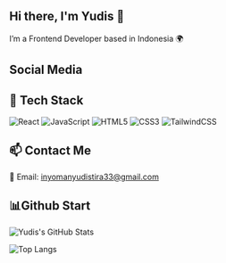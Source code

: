 ## Hi there, I'm Yudis 👋

I’m a Frontend Developer based in Indonesia 🌍

## Social Media


## 🚀 Tech Stack
![React](https://img.shields.io/badge/React-20232A?style=for-the-badge&logo=react&logoColor=61DAFB)
![JavaScript](https://img.shields.io/badge/JavaScript-323330?style=for-the-badge&logo=javascript)
![HTML5](https://img.shields.io/badge/HTML5-E34F26?style=for-the-badge&logo=html5&logoColor=white)
![CSS3](https://img.shields.io/badge/CSS3-1572B6?style=for-the-badge&logo=css3)
![TailwindCSS](https://img.shields.io/badge/Tailwind_CSS-38B2AC?style=for-the-badge&logo=tailwind-css&logoColor=white)

## 📫 Contact Me
📧 Email: inyomanyudistira33@gmail.com  


## 📊Github Start
![Yudis's GitHub Stats](https://github-readme-stats.vercel.app/api?username=yudisdev&show_icons=true&theme=tokyonight)

![Top Langs](https://github-readme-stats.vercel.app/api/top-langs/?username=yudisdev&layout=compact&theme=tokyonight)

